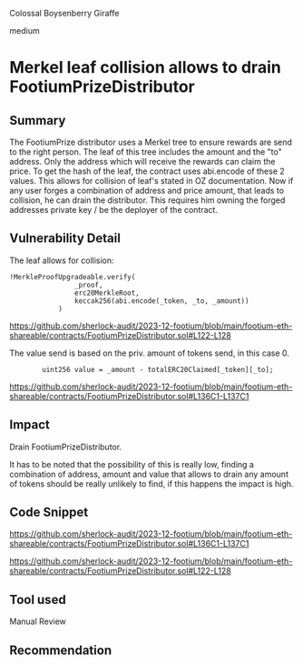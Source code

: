 Colossal Boysenberry Giraffe

medium

# Merkel leaf collision allows to drain FootiumPrizeDistributor

## Summary

The FootiumPrize distributor uses a Merkel tree to ensure rewards are send to the right person.
The leaf of this tree includes the amount and the "to" address. Only the address which will receive the rewards can claim the price.
To get the hash of the leaf, the contract uses abi.encode of these 2 values. This allows for collision of leaf's stated in OZ documentation. 
Now if any user forges a combination of address and price amount, that leads to collision, he can drain the distributor.
This requires him owning the forged addresses private key / be the deployer of the contract.

## Vulnerability Detail

The leaf allows for collision:
```
!MerkleProofUpgradeable.verify(
                _proof,
                erc20MerkleRoot,
                keccak256(abi.encode(_token, _to, _amount))
            )
```
https://github.com/sherlock-audit/2023-12-footium/blob/main/footium-eth-shareable/contracts/FootiumPrizeDistributor.sol#L122-L128

The value send is based on the priv. amount of tokens send, in this case 0.

```
        uint256 value = _amount - totalERC20Claimed[_token][_to];

```
https://github.com/sherlock-audit/2023-12-footium/blob/main/footium-eth-shareable/contracts/FootiumPrizeDistributor.sol#L136C1-L137C1

## Impact

Drain FootiumPrizeDistributor.

It has to be noted that the possibility of this is really low, finding a combination of address, amount and value that allows to drain any amount of tokens should be really unlikely to find, if this happens the impact is high. 

## Code Snippet
https://github.com/sherlock-audit/2023-12-footium/blob/main/footium-eth-shareable/contracts/FootiumPrizeDistributor.sol#L136C1-L137C1

https://github.com/sherlock-audit/2023-12-footium/blob/main/footium-eth-shareable/contracts/FootiumPrizeDistributor.sol#L122-L128

## Tool used

Manual Review

## Recommendation
